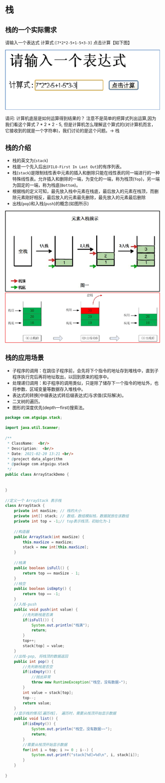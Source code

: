 

# 栈
## 栈的一个实际需求


请输入一个表达式
计算式:`[7*2*2-5+1-5+3-3]` 点击计算【如下图】



![img](../img/QQ截图20210219151735.png)


请问: 计算机底层是如何运算得到结果的？ 注意不是简单的把算式列出运算,因为我们看这个算式 7 * 2 * 2 - 5, 但是计算机怎么理解这个算式的(对计算机而言，它接收到的就是一个字符串)，我们讨论的是这个问题。-> 栈


## 栈的介绍

- 栈的英文为(`stack`)
- 栈是一个先入后出(`FILO-First In Last Out`)的有序列表。
- 栈(`stack`)是限制线性表中元素的插入和删除只能在线性表的同一端进行的一种特殊线性表。允许插入和删除的一端，为变化的一端，称为栈顶(`Top`)，另一端为固定的一端，称为栈底(`Bottom`)。
- 根据栈的定义可知，最先放入栈中元素在栈底，最后放入的元素在栈顶，而删除元素刚好相反，最后放入的元素最先删除，最先放入的元素最后删除
- 出栈(`pop`)和入栈(`push`)的概念(如图所示)






![img](../img/QQ截图20210219151745.png)
![img](../img/QQ截图20210219151755.png)

## 栈的应用场景

- 子程序的调用：在跳往子程序前，会先将下个指令的地址存到堆栈中，直到子程序执行完后再将地址取出，以回到原来的程序中。 	
- 处理递归调用：和子程序的调用类似，只是除了储存下一个指令的地址外，也将参数、区域变量等数据存入堆栈中。
- 表达式的转换[中缀表达式转后缀表达式]与求值(实际解决)。
- 二叉树的遍历。
- 图形的深度优先(depth一first)搜索法。


```java
package com.atguigu.stack;

import java.util.Scanner;

/**
 * ClassName:  <br/>
 * Description:  <br/>
 * Date: 2021-02-20 13:21 <br/>
 * @project data_algorithm
 * @package com.atguigu.stack
 */
public class ArrayStackDemo {

	
}

//定义一个 ArrayStack 表示栈
class ArrayStack {
	private int maxSize; // 栈的大小
	private int[] stack; // 数组，数组模拟栈，数据就放在该数组
	private int top = -1;// top表示栈顶，初始化为-1

	//构造器
	public ArrayStack(int maxSize) {
		this.maxSize = maxSize;
		stack = new int[this.maxSize];
	}

	//栈满
	public boolean isFull() {
		return top == maxSize - 1;
	}
	//栈空
	public boolean isEmpty() {
		return top == -1;
	}
	//入栈-push
	public void push(int value) {
		//先判断栈是否满
		if(isFull()) {
			System.out.println("栈满");
			return;
		}
		top++;
		stack[top] = value;
	}
	//出栈-pop, 将栈顶的数据返回
	public int pop() {
		//先判断栈是否空
		if(isEmpty()) {
			//抛出异常
			throw new RuntimeException("栈空，没有数据~");
		}
		int value = stack[top];
		top--;
		return value;
	}
	//显示栈的情况[遍历栈]， 遍历时，需要从栈顶开始显示数据
	public void list() {
		if(isEmpty()) {
			System.out.println("栈空，没有数据~~");
			return;
		}
		//需要从栈顶开始显示数据
		for(int i = top; i >= 0 ; i--) {
			System.out.printf("stack[%d]=%d\n", i, stack[i]);
		}
	}

}
```







